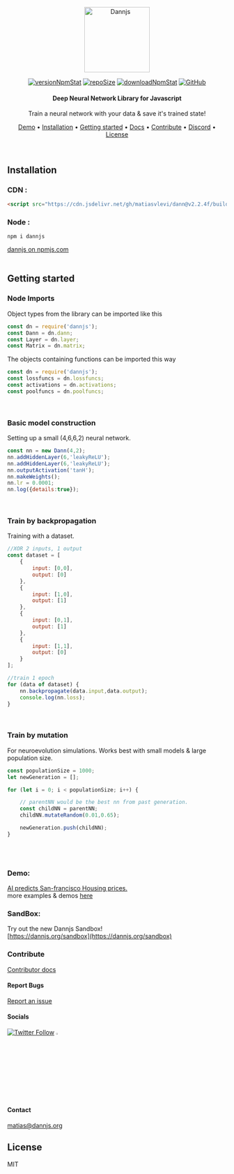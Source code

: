 <p align="center">
  <a href="https://dannjs.org/">
    <img src="https://dannjs.org/transparentlogo.png" alt="Dannjs" height="150" />
  </a>
</p>

<p align="center">
    <a href="https://www.npmjs.com/package/dannjs" target="_blank"><img src="https://img.shields.io/npm/v/dannjs?style=flat&color=f69e7b&labelColor=383e56" alt="versionNpmStat"/></a> <a href="https://github.com/matiasvlevi/Dann" target="_blank"><img src="https://img.shields.io/github/repo-size/matiasvlevi/Dann?style=flat&label=size&color=f69e7b&labelColor=383e56" alt="repoSize"/></a> <a href="https://www.npmjs.com/package/dannjs" target="_blank"><img src="https://img.shields.io/npm/dt/dannjs?style=flat&color=f69e7b&labelColor=383e56" alt="downloadNpmStat"/></a> <a href="https://raw.githubusercontent.com/matiasvlevi/Dann/master/LICENSE" target="_blank"><img alt="GitHub" src="https://img.shields.io/github/license/matiasvlevi/dann?color=f69e7b&labelColor=383e56" alt="Liscence"></a>
</p>
<h4 align="center">Deep Neural Network Library for Javascript</h4>
<p align="center">
    Train a neural network with your data & save it's trained state!

</p>

<p align="center">
  <a href="#Demo">Demo</a> •
  <a href="#Installation">Installation</a> •
  <a href="#Getting-started">Getting started</a> •
  <a href="https://github.com/matiasvlevi/Dann/wiki">Docs</a> •
  <a href="https://github.com/matiasvlevi/Dann/blob/master/CONTRIBUTING.md">Contribute</a> •
  <a href="https://discord.gg/8yBTnBVf">Discord</a> •
  <a href="#license">License</a>
</p>
<br/>


## Installation
### CDN :
```html
<script src="https://cdn.jsdelivr.net/gh/matiasvlevi/dann@v2.2.4f/build/dann.min.js"></script>
```
### Node :
```
npm i dannjs
```
[dannjs on npmjs.com](https://www.npmjs.com/package/dannjs)
<br/><br/>

## Getting started


### Node Imports

 Object types from the library can be imported like this
```js
const dn = require('dannjs');
const Dann = dn.dann;
const Layer = dn.layer;
const Matrix = dn.matrix;
 ```
The objects containing functions can be imported this way
```js
const dn = require('dannjs');
const lossfuncs = dn.lossfuncs;
const activations = dn.activations;
const poolfuncs = dn.poolfuncs;
 ```

<br/>

### Basic model construction
Setting up a small (4,6,6,2) neural network.
```js
const nn = new Dann(4,2);
nn.addHiddenLayer(6,'leakyReLU');
nn.addHiddenLayer(6,'leakyReLU');
nn.outputActivation('tanH');
nn.makeWeights();
nn.lr = 0.0001;
nn.log({details:true});
```
<br/>


### Train by backpropagation
Training with a dataset.
```js
//XOR 2 inputs, 1 output
const dataset = [
    {
        input: [0,0],
        output: [0]
    },
    {
        input: [1,0],
        output: [1]
    },
    {
        input: [0,1],
        output: [1]
    },
    {
        input: [1,1],
        output: [0]
    }
];

//train 1 epoch
for (data of dataset) {
    nn.backpropagate(data.input,data.output);
    console.log(nn.loss);
}

```

<br/>

### Train by mutation
For neuroevolution simulations. Works best with small models & large population size.
```js
const populationSize = 1000;
let newGeneration = [];

for (let i = 0; i < populationSize; i++) {

    // parentNN would be the best nn from past generation.
    const childNN = parentNN;
    childNN.mutateRandom(0.01,0.65);

    newGeneration.push(childNN);
}

```

<br/>

<br/>

### Demo:
[AI predicts San-francisco Housing prices.](https://dannjs.org/livedemo.html) <br/>
more examples & demos [here](https://dannjs.org/#exm)
<br/>


### SandBox:
Try out the new Dannjs Sandbox! <br/>
[https://dannjs.org/sandbox](https://dannjs.org/sandbox)

### Contribute
[Contributor docs](https://github.com/matiasvlevi/Dann/blob/master/CONTRIBUTING.md)

#### Report Bugs
[Report an issue](https://github.com/matiasvlevi/Dann/issues/new)

#### Socials

</span>
<a href="https://twitter.com/DannjsAi" target="_blanck"><img alt="Twitter Follow" src="https://img.shields.io/twitter/follow/DannjsAi?label=Twitter&style=social"></a>
<span class="badge-patreon">
<a href="https://www.patreon.com/dannjs" title="Donate to this project using Patreon"><img src="https://external-content.duckduckgo.com/iu/?u=https%3A%2F%2Fres-3.cloudinary.com%2Fcrunchbase-production%2Fimage%2Fupload%2Fc_lpad%2Ch_256%2Cw_256%2Cf_auto%2Cq_auto%3Aeco%2Fv1498102829%2Foul9xkady63xqqn3iw7c.png&f=1&nofb=1" alt="Patreon donate button" height="2.5%" width="2.5%"/></a>

<br/>
<br/>
<br/>
<br/>

#### Contact
matias@dannjs.org

## License

MIT
